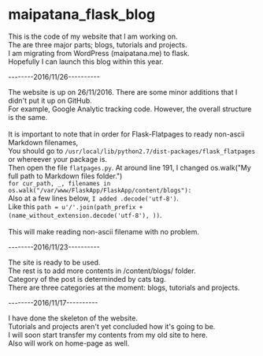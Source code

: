 # maipatana_flask_blog

This is the code of my website that I am working on.<br>
The are three major parts; blogs, tutorials and projects.<br>
I am migrating from WordPress (maipatana.me) to flask.<br>
Hopefully I can launch this blog within this year.<br>

--------2016/11/26----------

The website is up on 26/11/2016. There are some minor additions that I didn't put it up on GitHub.<br>
For example, Google Analytic tracking code. However, the overall structure is the same.<br>
<br>
It is important to note that in order for Flask-Flatpages to ready non-ascii Markdown filenames, <br>
You should go to `/usr/local/lib/python2.7/dist-packages/flask_flatpages` or whereever your package is.<br>
Then open the file `flatpages.py`. At around line 191, I changed os.walk("My full path to Markdown files folder.")<br>
`for cur_path, _, filenames in os.walk("/var/www/FlaskApp/FlaskApp/content/blogs"):`<br>
Also at a few lines below, `I added .decode('utf-8')`.<br>
Like this `path = u'/'.join(path_prefix + (name_without_extension.decode('utf-8'), ))`.<br>
<br>
This will make reading non-ascii filename with no problem.<br>

--------2016/11/23----------

The site is ready to be used.<br>
The rest is to add more contents in /content/blogs/ folder.<br>
Category of the post is determinded by cats tag.<br>
There are three categories at the moment: blogs, tutorials and projects.<br>

--------2016/11/17----------

I have done the skeleton of the website.<br>
Tutorials and projects aren't yet concluded how it's going to be.<br>
I will soon start transfer my contents from my old site to here.<br>
Also will work on home-page as well.


